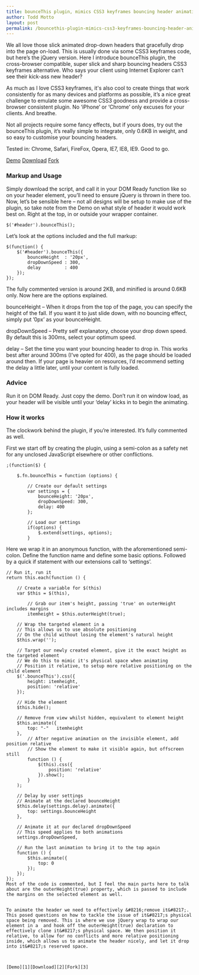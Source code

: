 ```yaml
---
title: bounceThis plugin, mimics CSS3 keyframes bouncing header animations
author: Todd Motto
layout: post
permalink: /bouncethis-plugin-mimics-css3-keyframes-bouncing-header-animations
---
```


We all love those slick animated drop-down headers that gracefully drop into the page on-load. This is usually done via some CSS3 keyframes code, but here’s the jQuery version. Here I introduce bounceThis plugin, the cross-browser compatible, super slick and sharp bouncing headers CSS3 keyframes alternative. Who says your client using Internet Explorer can’t see their kick-ass new header?

As much as I love CSS3 keyframes, it's also cool to create things that work consistently for as many devices and platforms as possible, it’s a nice great challenge to emulate some awesome CSS3 goodness and provide a cross-browser consistent plugin. No ‘iPhone’ or ‘Chrome’ only excuses for your clients. And breathe.

Not all projects require some fancy effects, but if yours does, try out the bounceThis plugin, it’s really simple to integrate, only 0.6KB in weight, and so easy to customise your bouncing headers.

Tested in: Chrome, Safari, FireFox, Opera, IE7, IE8, IE9. Good to go.

<div class="download-box">
	<a href="//www.toddmotto.com/labs/bouncethis" onclick="_gaq.push(['_trackEvent', 'Click', 'Demo bounceThis', 'bounceThis Demo']);">Demo</a>
	<a href="//www.toddmotto.com/labs/bouncethis/bouncethis.zip" onclick="_gaq.push(['_trackEvent', 'Click', 'Download bounceThis', 'bounceThis Download']);">Download</a>
	<a href="//github.com/toddmotto/bounceThis" onclick="_gaq.push(['_trackEvent', 'Click', 'Fork bounceThis', 'bounceThis Fork']);">Fork</a>
</div>

### Markup and Usage

Simply download the script, and call it in your DOM Ready function like so on your header element, you’ll need to ensure jQuery is thrown in there too. Now, let’s be sensible here – not all designs will be setup to make use of the plugin, so take note from the Demo on what style of header it would work best on. Right at the top, in or outside your wrapper container.

    $('#header').bounceThis();

Let’s look at the options included and the full markup:

    
    
    
    $(function() {
    	$('#header').bounceThis({
    		bounceHeight  : '20px',
    		dropDownSpeed : 300,
    		delay         : 400
    	});
    });
    

The fully commented version is around 2KB, and minified is around 0.6KB only. Now here are the options explained.

bounceHeight – When it drops from the top of the page, you can specify the height of the fall. If you want it to just slide down, with no bouncing effect, simply put ’0px’ as your bounceHeight.

dropDownSpeed – Pretty self explanatory, choose your drop down speed. By default this is 300ms, select your optimum speed.

delay – Set the time you want your bouncing header to drop in. This works best after around 300ms (I’ve opted for 400), as the page should be loaded around then. If your page is heavier on resources, I’d recommend setting the delay a little later, until your content is fully loaded.

### Advice

Run it on DOM Ready. Just copy the demo. Don’t run it on window load, as your header will be visible until your ‘delay’ kicks in to begin the animating.

### How it works

The clockwork behind the plugin, if you’re interested. It’s fully commented as well.

First we start off by creating the plugin, using a semi-colon as a safety net for any unclosed JavaScript elsewhere or other conflictions.

    ;(function($) {
    		
    	$.fn.bounceThis = function (options) {
    		
    		// Create our default settings
    		var settings = {
    			bounceHeight: '20px',
    			dropDownSpeed: 300,
    			delay: 400
    		};
    		
    		// Load our settings
    		if(options) {
    			$.extend(settings, options);
    		}

Here we wrap it in an anonymous function, with the aforementioned semi-colon. Define the function name and define some basic options. Followed by a quick if statement with our extensions call to ‘settings’.

    // Run it, run it
    return this.each(function () {
    
    	// Create a variable for $(this)
    	var $this = $(this),
    	
    		// Grab our item's height, passing 'true' on outerHeight includes margins
    		itemheight = $this.outerHeight(true);
    				
    	// Wrap the targeted element in a 
    	// This allows us to use absolute positioning
    	// On the child without losing the element's natural height
    	$this.wrap('');
    	
    	// Target our newly created element, give it the exact height as the targeted element
    	// We do this to mimic it's physical space when animating
    	// Position it relative, to setup more relative positioning on the child element
    	$('.bounceThis').css({
    		height: itemheight,
    		position: 'relative'
    	});
    		
    	// Hide the element
    	$this.hide();
    	
    	// Remove from view whilst hidden, equivalent to element height
    	$this.animate({
    		top: "-"   itemheight
    	},
    		// After negative animation on the invisible element, add position relative
    		// Show the element to make it visible again, but offscreen still
    		function () {
    			$(this).css({
    				position: 'relative'
    			}).show();
    		}
    	);
    		
    	// Delay by user settings
    	// Animate at the declared bounceHeight
    	$this.delay(settings.delay).animate({
    		top: settings.bounceHeight
    	},
    		
    	// Animate it at our declared dropDownSpeed
    	// This speed applies to both animations
    	settings.dropDownSpeed,
    
    	// Run the last animation to bring it to the top again
    	function () {
    		$this.animate({
    			top: 0
    		});
    	});
    });
    Most of the code is commented, but I feel the main parts here to talk about are the outerHeight(true) property, which is passed to include the margins on the selected element as well.
    
    
    To animate the header we need to effectively &#8216;remove it&#8217;. This posed questions on how to tackle the issue of it&#8217;s physical space being removed. This is where we use jQuery wrap to wrap our element in a  and hook off the outerHeight(true) declaration to effectively clone it&#8217;s physical space. We then position it relative, to allow for no conflicts and more relative positioning inside, which allows us to animate the header nicely, and let it drop into it&#8217;s reserved space.
    
    
    
    [Demo][1][Download][2][Fork][3]